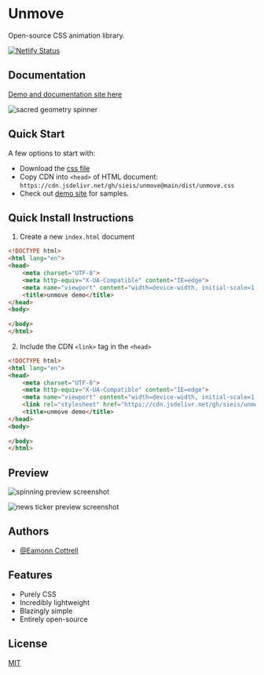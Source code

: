 # Unmove

Open-source CSS animation library.

[![Netlify Status](https://api.netlify.com/api/v1/badges/bd81c428-84e1-4114-aeac-de9f2d03d292/deploy-status)](https://app.netlify.com/sites/unmove/deploys)

## Documentation

[Demo and documentation site here](https://unmove.netlify.app/)

![sacred geometry spinner](https://media.giphy.com/media/rqXk2WsgiDGHoHMU8l/giphy.gif)

## Quick Start

A few options to start with: 

* Download the [css file](https://github.com/sieis/unmove/blob/11-getting-started-page/dist/unmove.css)
* Copy CDN into `<head>` of HTML document: `https://cdn.jsdelivr.net/gh/sieis/unmove@main/dist/unmove.css`
* Check out [demo site](https://unmove.netlify.app/) for samples.

## Quick Install Instructions

1. Create a new `index.html` document
```html
<!DOCTYPE html>
<html lang="en">
<head>
    <meta charset="UTF-8">
    <meta http-equiv="X-UA-Compatible" content="IE=edge">
    <meta name="viewport" content="width=device-width, initial-scale=1.0">
    <title>unmove demo</title>
</head>
<body>
    
</body>
</html>
```
2. Include the CDN `<link>` tag in the `<head>`
```html
<!DOCTYPE html>
<html lang="en">
<head>
    <meta charset="UTF-8">
    <meta http-equiv="X-UA-Compatible" content="IE=edge">
    <meta name="viewport" content="width=device-width, initial-scale=1.0">
    <link rel="stylesheet" href="https://cdn.jsdelivr.net/gh/sieis/unmove@main/dist/unmove.css">
    <title>unmove demo</title>
</head>
<body>
    
</body>
</html>
```

## Preview

![spinning preview screenshot](https://media.giphy.com/media/nu28yrrqcgqrTXu5x2/giphy.gif)

![news ticker preview screenshot](https://media.giphy.com/media/2tAwhfKRZhfytIbJu8/giphy.gif)

## Authors

- [@Eamonn Cottrell](https://www.github.com/sieis)


## Features

- Purely CSS
- Incredibly lightweight
- Blazingly simple
- Entirely open-source


## License

[MIT](https://github.com/sieis/unmove/blob/main/LICENSE)